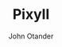 ---
title: Pixyll
github: https://github.com/johnotander/pixyll
demo: http://pixyll.com
author: John Otander
ssg:
  - Jekyll
cms:
  - No Cms
---